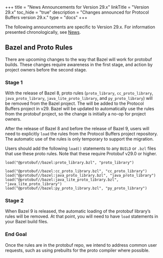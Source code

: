 +++
title = "News Announcements for Version 29.x"
linkTitle = "Version 29.x"
toc_hide = "true"
description = "Changes announced for Protocol Buffers version 29.x."
type = "docs"
+++

The following announcements are specific to Version 29.x. For information
presented chronologically, see [News](./news).

## Bazel and Proto Rules

There are upcoming changes to the way that Bazel will work for protobuf builds.
These changes require awareness in the first stage, and action by project owners
before the second stage.

### Stage 1

With the release of Bazel 8, proto rules (`proto_library`, `cc_proto_library`,
`java_proto_library`, `java_lite_proto_library`, and `py_proto_library`) will be
removed from the Bazel project. The will be added to the Protocol Buffers
project in v29. Bazel will be updated to automatically use the rules from the
protobuf project, so the change is initially a no-op for project owners.

After the release of Bazel 8 and before the release of Bazel 9, users will need
to explicitly `load` the rules from the Protocol Buffers project repository. The
automatic use of the rules is only temporary to support the migration.

Users should add the following `load()` statements to any `BUILD` or `.bzl`
files that use these proto rules. Note that these require Protobuf v29.0 or
higher.

```bazel
load("@protobuf//bazel:proto_library.bzl", "proto_library")

load("@protobuf//bazel:cc_proto_library.bzl", "cc_proto_library")
load("@protobuf//bazel:java_proto_library.bzl", "java_proto_library")
load("@protobuf//bazel:java_lite_proto_library.bzl", "java_lite_proto_library")
load("@protobuf//bazel:py_proto_library.bzl", "py_proto_library")
```

### Stage 2

When Bazel 9 is released, the automatic loading of the protobuf library’s rules
will be removed. At that point, you will need to have `load` statements in your
Bazel build files.

### End Goal

Once the rules are in the protobuf repo, we intend to address common user
requests, such as using prebuilts for the proto compiler where possible.
